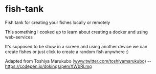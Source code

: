 # fish-tank
Fish tank for creating your fishes locally or remotely

This something I cooked up to learn about creating a docker and using web-services

It's supposed to be show in a screen and using another device we can create fishes or just click to create a random fish anywhere :)

Adapted from Toshiya Marukubo (www.twitter.com/toshiyamarukubo) -- https://codepen.io/dokinqs/pen/XWbRLmg
